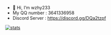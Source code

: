 - 👋 Hi, I’m wzhy233
- My QQ number : 3641336958
- Discord Server : https://discord.gg/DQa2tzpf


[![stats](https://github-readme-stats.vercel.app/api?username=wzhy233&show_icons=true&theme=moltack)](https://github.com/wzhy233)



